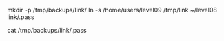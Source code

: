 mkdir -p /tmp/backups/link/
ln -s /home/users/level09 /tmp/link
~/level08 link/.pass

cat /tmp/backups/link/.pass